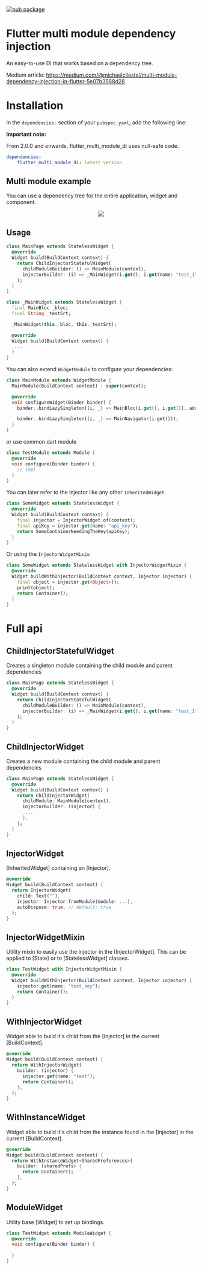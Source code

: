 [![pub package](https://img.shields.io/pub/v/flutter_multi_module_di.svg)](https://pub.dartlang.org/packages/flutter_multi_module_di)

# Flutter multi module dependency injection

An easy-to-use DI that works based on a dependency tree. 

Medium article: https://medium.com/@michaelcilestal/multi-module-dependency-injection-in-flutter-5e07b3568d28

# Installation
In the `dependencies:` section of your `pubspec.yaml`, add the following line:

<b>Important note:</b>

From 2.0.0 and onwards, flutter_multi_module_di uses null-safe code.

```yaml
dependencies:
    flutter_multi_module_di: latest_version
```

## Multi module example

You can use a dependency tree for the entire application, widget and component.
<p align="center">
<img src="https://raw.githubusercontent.com/cilestal/flutter-multi-module-di/main/diag.svg">
</p>

## Usage

```dart
class MainPage extends StatelessWidget {
  @override
  Widget build(BuildContext context) {
    return ChildInjectorStatefulWidget(
      childModuleBuilder: () => MainModule(context),
      injectorBuilder: (i) => _MainWidget(i.get(), i.get(name: "test_1")),
    );
  }
}

class _MainWidget extends StatelessWidget {
  final MainBloc _bloc;
  final String _testSrt;

  _MainWidget(this._bloc, this._testSrt);

  @override
  Widget build(BuildContext context) {
   ...
  }
}
```

You can also extend `WidgetModule` to configure your dependencies:

```dart
class MainModule extends WidgetModule {
  MainModule(BuildContext context) : super(context);

  @override
  void configureWidget(Binder binder) {
    binder..bindLazySingleton((i, _) => MainBloc(i.get(), i.get())..add(MainPageOpenedEvent()));

    binder..bindLazySingleton((i, _) => MainNavigator(i.get()));
  }
}
```

or use common dart module

```dart
class TestModule extends Module {
  @override
  void configure(Binder binder) {
    // impl
  }
}
```

You can later refer to the injector like any other `InheritedWidget`.

```dart
class SomeWidget extends StatelessWidget {
  @override
  Widget build(BuildContext context) {
    final injector = InjectorWidget.of(context);
    final apiKey = injector.get(name: "api_key");
    return SomeContainerNeedingTheKey(apiKey);
  }
}
```

Or using the `InjectorWidgetMixin`:

```dart
class SomeWidget extends StatelessWidget with InjectorWidgetMixin {
  @override
  Widget buildWithInjector(BuildContext context, Injector injector) {
    final object = injector.get<Object>();
    print(object);
    return Container();
  }
}
```


# Full api

## ChildInjectorStatefulWidget

Creates a singleton module containing the child module and parent dependencies

```dart
class MainPage extends StatelessWidget {
  @override
  Widget build(BuildContext context) {
    return ChildInjectorStatefulWidget(
      childModuleBuilder: () => MainModule(context),
      injectorBuilder: (i) => _MainWidget(i.get(), i.get(name: "test_1")),
    );
  }
}
```

## ChildInjectorWidget

Creates a new module containing the child module and parent dependencies

```dart
class MainPage extends StatelessWidget {
  @override
  Widget build(BuildContext context) {
    return ChildInjectorWidget(
      childModule: MainModule(context),
      injectorBuilder: (injector) {
       ...
      },
    );
  }
}
```

## InjectorWidget
[InheritedWidget] containing an [Injector].

```dart
@override
Widget build(BuildContext context) {
  return InjectorWidget(
    child: Text(""),
    injector: Injector.fromModule(module: ...),
    autoDispose: true, // default: true
  );
}
```

## InjectorWidgetMixin
Utility mixin to easily use the injector in the [InjectorWidget]. This can be applied to [State] or to [StatelessWidget] classes.

```dart
class TestWidget with InjectorWidgetMixin {
  @override
  Widget buildWithInjector(BuildContext context, Injector injector) {
    injector.get(name: "test_key");
    return Container();
  }
}
```

## WithInjectorWidget
Widget able to build it's child from the [Injector] in the current [BuildContext].

```dart
@override
Widget build(BuildContext context) {
  return WithInjectorWidget(
    builder: (injector) {
      injector.get(name: "test");
      return Container();
    },
  );
}
```
## WithInstanceWidget
Widget able to build it's child from the instance found in the [Injector] in the current [BuildContext].

```dart
@override
Widget build(BuildContext context) {
  return WithInstanceWidget<SharedPreferences>(
    builder: (sharedPrefs) {
      return Container();
    },
  );
}
```

## ModuleWidget
Utility base [Widget] to set up bindings.
```dart
class TestWidget extends ModuleWidget {
  @override
  void configure(Binder binder) {
    
  }
}
```
